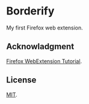 # Borderify
My first Firefox web extension.

## Acknowladgment
[Firefox WebExtension Tutorial](https://developer.mozilla.org/en-US/docs/Mozilla/Add-ons/WebExtensions/Your_first_WebExtension).

## License
[MIT](https://github.com/Andrsrz/borderify/blob/master/LICENSE).

